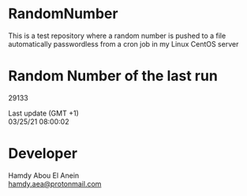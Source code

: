 # RandomNumber    
This is a test repository where a random number is pushed to a file automatically passwordless from a cron job in my Linux CentOS server    
# Random Number of the last run   
29133
      
Last update (GMT +1)    
03/25/21 08:00:02
# Developer    
Hamdy Abou El Anein   
hamdy.aea@protonmail.com
